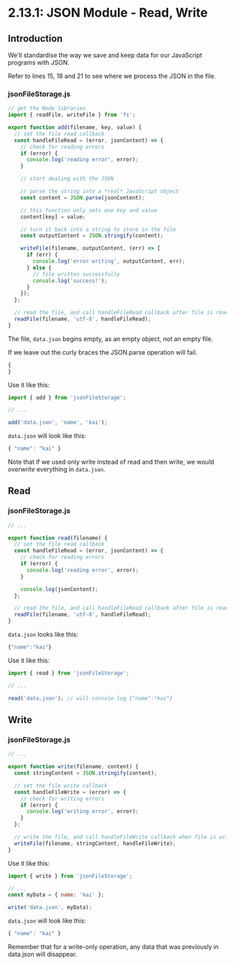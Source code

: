 # 2.13.1: JSON Module - Read, Write

## Introduction

We'll standardise the way we save and keep data for our JavaScript programs with JSON.

Refer to lines 15, 18 and 21 to see where we process the JSON in the file.

### jsonFileStorage.js

```javascript
// get the Node libraries
import { readFile, writeFile } from 'fs';

export function add(filename, key, value) {
  // set the file read callback
  const handleFileRead = (error, jsonContent) => {
    // check for reading errors
    if (error) {
      console.log('reading error', error);
    }

    // start dealing with the JSON

    // parse the string into a *real* JavaScript object
    const content = JSON.parse(jsonContent);

    // this function only sets one key and value
    content[key] = value;

    // turn it back into a string to store in the file
    const outputContent = JSON.stringify(content);

    writeFile(filename, outputContent, (err) => {
      if (err) {
        console.log('error writing', outputContent, err);
      } else {
        // file written successfully
        console.log('success!');
      }
    });
  };

  // read the file, and call handleFileRead callback after file is read.
  readFile(filename, 'utf-8', handleFileRead);
}
```

The file, `data.json` begins empty, as an empty object, not an empty file.

If we leave out the curly braces the JSON.parse operation will fail.

```javascript
{
}
```

Use it like this:

```javascript
import { add } from 'jsonFileStorage';

// ...

add('data.json', 'name', 'kai');
```

`data.json` will look like this:

```javascript
{ "name": "kai" }
```

Note that if we used only write instead of read and then write, we would _overwrite_ everything in `data.json`.

## Read

### jsonFileStorage.js

```javascript
// ...

export function read(filename) {
  // set the file read callback
  const handleFileRead = (error, jsonContent) => {
    // check for reading errors
    if (error) {
      console.log('reading error', error);
    }

    console.log(jsonContent);
  };

  // read the file, and call handleFileRead callback after file is read.
  readFile(filename, 'utf-8', handleFileRead);
}
```

`data.json` looks like this:

```javascript
{"name":"kai"}
```

Use it like this:

```javascript
import { read } from 'jsonFileStorage';

// ...

read('data.json'); // will console.log {"name":"kai"}
```

## Write

### jsonFileStorage.js

```javascript
// ...

export function write(filename, content) {
  const stringContent = JSON.stringify(content);

  // set the file write callback
  const handleFileWrite = (error) => {
    // check for writing errors
    if (error) {
      console.log('writing error', error);
    }
  };

  // write the file, and call handleFileWrite callback when file is written.
  writeFile(filename, stringContent, handleFileWrite);
}
```

Use it like this:

```javascript
import { write } from 'jsonFileStorage';

// ...
const myData = { name: 'kai' };

write('data.json', myData);
```

`data.json` will look like this:

```javascript
{ "name": "kai" }
```

Remember that for a write-only operation, any data that was previously in data.json will disappear.

